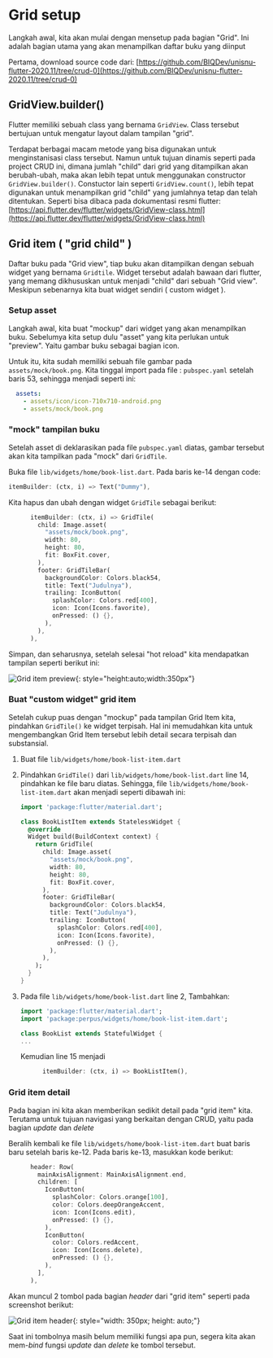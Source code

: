 # Grid setup
Langkah awal, kita akan mulai dengan mensetup pada bagian "Grid". Ini adalah bagian utama yang akan menampilkan daftar buku yang diinput

Pertama, download source code dari: [https://github.com/BIQDev/unisnu-flutter-2020.11/tree/crud-0](https://github.com/BIQDev/unisnu-flutter-2020.11/tree/crud-0)
## GridView.builder()
Flutter memiliki sebuah class yang bernama `GridView`. Class tersebut bertujuan untuk mengatur layout dalam tampilan "grid".

Terdapat berbagai macam metode yang bisa digunakan untuk menginstanisasi class tersebut. Namun untuk tujuan dinamis seperti pada project CRUD ini, dimana jumlah "child" dari grid yang ditampilkan akan berubah-ubah, maka akan lebih tepat untuk menggunakan constructor `GridView.builder()`. Constuctor lain seperti `GridView.count()`, lebih tepat digunakan untuk menampilkan grid "child" yang jumlahnya tetap dan telah ditentukan. Seperti bisa dibaca pada dokumentasi resmi flutter: [https://api.flutter.dev/flutter/widgets/GridView-class.html](https://api.flutter.dev/flutter/widgets/GridView-class.html)

## Grid item ( "grid child" )
Daftar buku pada "Grid view", tiap buku akan ditampilkan dengan sebuah widget yang bernama `Gridtile`. Widget tersebut adalah bawaan dari flutter, yang memang dikhususkan untuk menjadi "child" dari sebuah "Grid view". Meskipun sebenarnya kita buat widget sendiri ( custom widget ).

### Setup asset
Langkah awal, kita buat "mockup" dari widget yang akan menampilkan buku. Sebelumya kita setup dulu "asset" yang kita perlukan untuk "preview". Yaitu gambar buku sebagai bagian icon.

Untuk itu, kita sudah memiliki sebuah file gambar pada `assets/mock/book.png`. Kita tinggal import pada file : `pubspec.yaml` setelah baris 53, sehingga menjadi seperti ini:
```yaml linenums="52" hl_lines="3"
  assets:
    - assets/icon/icon-710x710-android.png
    - assets/mock/book.png
```


### "mock" tampilan buku
Setelah asset di deklarasikan pada file `pubspec.yaml` diatas, gambar tersebut akan kita tampilkan pada "mock" dari `GridTile`.

Buka file `lib/widgets/home/book-list.dart`. Pada baris ke-14 dengan code:

```dart linenums="14"
itemBuilder: (ctx, i) => Text("Dummy"),
```

Kita hapus dan ubah dengan widget `GridTile` sebagai berikut:

```dart linenums="14"
      itemBuilder: (ctx, i) => GridTile(
        child: Image.asset(
          "assets/mock/book.png",
          width: 80,
          height: 80,
          fit: BoxFit.cover,
        ),
        footer: GridTileBar(
          backgroundColor: Colors.black54,
          title: Text("Judulnya"),
          trailing: IconButton(
            splashColor: Colors.red[400],
            icon: Icon(Icons.favorite),
            onPressed: () {},
          ),
        ),
      ),
```

Simpan, dan seharusnya, setelah selesai "hot reload" kita mendapatkan tampilan seperti berikut ini:

![Grid item preview](../assets/images/crud/crud-1.2.png){: style="height:auto;width:350px"}

### Buat "custom widget" grid item
Setelah cukup puas dengan "mockup" pada tampilan Grid Item kita, pindahkan `GridTile()` ke widget terpisah. Hal ini memudahkan kita untuk mengembangkan Grid Item tersebut lebih detail secara terpisah dan substansial.

1. Buat file `lib/widgets/home/book-list-item.dart`
1. Pindahkan `GridTile()` dari `lib/widgets/home/book-list.dart` line 14, pindahkan ke file baru diatas. Sehingga, file `lib/widgets/home/book-list-item.dart` akan menjadi seperti dibawah ini:

    ```dart linenums="1"
    import 'package:flutter/material.dart';
    
    class BookListItem extends StatelessWidget {
      @override
      Widget build(BuildContext context) {
        return GridTile(
          child: Image.asset(
            "assets/mock/book.png",
            width: 80,
            height: 80,
            fit: BoxFit.cover,
          ),
          footer: GridTileBar(
            backgroundColor: Colors.black54,
            title: Text("Judulnya"),
            trailing: IconButton(
              splashColor: Colors.red[400],
              icon: Icon(Icons.favorite),
              onPressed: () {},
            ),
          ),
        );
      }
    }
    
    ```

1. Pada file `lib/widgets/home/book-list.dart` line 2, Tambahkan:

    ```dart linenums="1" hl_lines="2"
    import 'package:flutter/material.dart';
    import 'package:perpus/widgets/home/book-list-item.dart';
    
    class BookList extends StatefulWidget {
    ...
    ```
   Kemudian line 15 menjadi
   ```dart linenums="15"
         itemBuilder: (ctx, i) => BookListItem(),
   ```

### Grid item detail
Pada bagian ini kita akan memberikan sedikit detail pada "grid item" kita. Terutama untuk tujuan navigasi yang berkaitan dengan CRUD, yaitu pada bagian *update* dan *delete*

Beralih kembali ke file `lib/widgets/home/book-list-item.dart` buat baris baru setelah baris ke-12. Pada baris ke-13, masukkan kode berikut:

```dart linenums="13"
      header: Row(
        mainAxisAlignment: MainAxisAlignment.end,
        children: [
          IconButton(
            splashColor: Colors.orange[100],
            color: Colors.deepOrangeAccent,
            icon: Icon(Icons.edit),
            onPressed: () {},
          ),
          IconButton(
            color: Colors.redAccent,
            icon: Icon(Icons.delete),
            onPressed: () {},
          ),
        ],
      ),
``` 

Akan muncul 2 tombol pada bagian *header* dari "grid item" seperti pada screenshot berikut:

![Grid item header](../assets/images/crud/crud-1.3.png){: style="width: 350px; height: auto;"}

Saat ini tombolnya masih belum memiliki fungsi apa pun, segera kita akan mem-*bind* fungsi *update* dan *delete* ke tombol tersebut.
